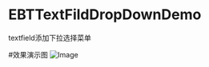 # EBTTextFildDropDownDemo
textfield添加下拉选择菜单




#效果演示图
![Image](https://github.com/KBvsMJ/EBTTextFildDropDownDemo/blob/master/demogif/1.gif)
